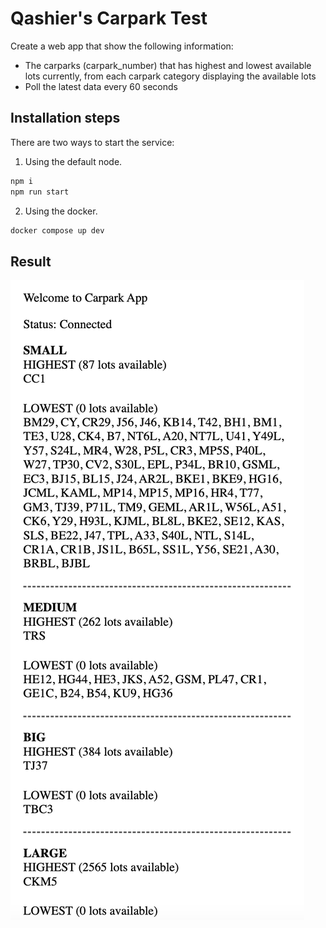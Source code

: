 # Qashier's Carpark Test

Create a web app that show the following information:

- The carparks (carpark_number) that has highest and lowest available lots currently, from each carpark category displaying the available lots
- Poll the latest data every 60 seconds

## Installation steps

There are two ways to start the service:

1. Using the default node.

```bash
npm i
npm run start
```

2. Using the docker.

```bash
docker compose up dev
```

## Result

![alt text](./screenshots/result.png 'Title')
